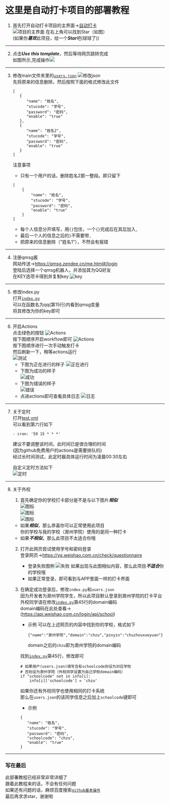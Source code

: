 # 这里是自动打卡项目的部署教程

1. 首先打开自动打卡项目的主界面->[自动打卡](https://github.com/xsk666/autopost)  
   ![项目的主界面](img/项目界面.png)
   在右上角可以找到Star（如图）  
   (如果你***喜欢***此项目，给一个***Star***吧(球球了))

---

2. 点击***Use this template***，然后等待网页跳转完成  
如图所示,完成操作![](img/创建仓库.png)

---

3. 修改main文件夹里的[`users.json`](../main/users.json)
   ![修改json](img/用户数据.png)  
   先将原来的信息删除，然后按照下面的格式修改此文件

   ```
   [
      {
         "name": "姓名",
         "stucode": "学号",
         "password": "密码",
         "enable": "true"
      },
      {
         "name": "姓名2",
         "stucode": "学号",
         "password": "密码",
         "enable": "true"
      }
   ]
   ```

   注意事项
	* 只有一个用户的话，删除姓名2那一整段。即只留下
	```
	[
		{
			"name": "姓名",
			"stucode": "学号",
			"password": "密码",
			"enable": "true"
		}
	]
	```
	* 每个人信息分开填写，用`{}`包住，一个`{}`完成后在其后加入`,`
	* 最后一个人的信息之后的`}`不需要带`,`
	* 把原来的信息删除（"姓名1"），不然会有报错

---

4. 注册qmsg酱  
   网站传送->https://qmsg.zendee.cn/me.html#/login  
   登陆后选择一个qmsg机器人，并添加其为QQ好友  
   在KEY选项卡得到并复制key
   ![key](img/qmsg.png)

---

5. 修改index.py  
   打开[`index.py`](../main/index.py)   
   可以在函数名为qq(第15行)内看到qmsg变量  
   将其修改为你的key即可


---

6. 开启Actions  
   点击绿色的按钮
   ![Actions](img/Actions.png)  
   按下图顺序开启workflow即可
   ![Actions](img/开启workflow.png)  
   按下图顺序进行一次手动触发打卡  
   然后刷新一下，稍等actions运行  
   ![测试](img/RunWorkflow.png)
	* 下图为正在进行的样子
	  ![正在进行](img/running.png)
	* 下图为成功的样子  
	  ![成功](img/runok.png)
	* 下图为错误的样子  
	  ![错误](img/runfailed.png)
	* 点进actions即可查看具体日志
	  ![日志](img/日志.png)

---

7. 关于定时  
   打开[test.yml](../.github/workflows/test.yml)  
   可以看到第六行如下
   ```
   - cron: '59 15 * * *'
   ```
   建议不要调整该时间，此时间已是很合理的时间   
   (因为github免费用户的actions是需要排队的)  
   经过长时间测试，此定时器具体运行时间为凌晨00:30左右

   自定义定时方法如下  
   ![定时](./img/cron.png)

---

8. 关于外校
	1. 首先确定你的学校打卡部分是不是与以下图片***相似***  
	   ![图标](img/健康打卡图标.jpg)  
	   ![图标](img/健康打卡历史.jpg)  
	   ![图标](img/健康打卡问卷.jpg)
	
	* 如果***相似***，那么恭喜你可以正常使用此项目  
	  你的学校与我的学校（滁州学院）使用的是同一种打卡
	* 如果***不相似***，那么此项目不太适合你哦
	
	2. 打开此网页尝试使用学号和密码登录  
	   登录网页->https://yq.weishao.com.cn/check/questionnaire
		* 登录失败图例
		  ![失败](./img/failed.png)
		  如果出现与此图相似内容，那么此项目***不适合***你的学校哦
		* 如果正常登录，即可看到与APP里面一样的打卡界面
	
	3. 在确定成功登录后，修改`index.py`和`users.json`  
	   因为开发者为滁州学院学生，所以此项目默认登录到滁州学院的打卡平台  
	   外校同学请在修改[`index.py`](../main/index.py)第45行的domain编码  
	   domain编码在此处查看->(https://api.weishao.com.cn/login/api/school)
		* 示例 可以在上述网页的内容中找到你的学校，格式如下
		   ```
		   {"name":"滁州学院","domain":"chzu","pinyin":"chuzhouxueyuan"}
		   ```
		  domain之后的`chzu`即为滁州学院的domain编码

	   找到[`index.py`](../main/index.py)第45行，修改即可
	   ```
	   # 如果用户(users.json)填写含有schoolcode则设为对应学校
	   # 否则设为滁州学院（外校同学设置为自己学校domain编码）
	   if "schoolcode" not in info[i]:
		   info[i]['schoolcode'] = 'chzu'
	   ```
	   如果你还有外校同学也使用相同的打卡系统  
	   那么在`users.json`的该同学信息之后加上`schoolcode`键即可
	   * 示例
	   ```
	   {
		  "name": "姓名",
		  "stucode": "学号",
		  "password": "密码",
		  "schoolcode": "chzu",
		  "enable": "true"
	   }
	   ```

---

### 写在最后

此部署教程已经非常非常详细了   
跟着此教程来的话，不会有任何问题  
如果还有问题的话，麻烦百度搜索[`github基本操作`](https://www.baidu.com/s?ie=UTF-8&wd=github%E6%96%87%E4%BB%B6%E5%9F%BA%E6%9C%AC%E6%93%8D%E4%BD%9C)  
最后再求求star，谢谢啦
